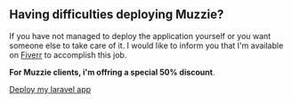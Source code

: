 ## Having difficulties deploying Muzzie?

If you have not managed to deploy the application yourself or you want someone else to take care of it. I would like to inform you that I'm available on [Fiverr](https://www.fiverr.com/abassion/deploy-and-run-your-laravel-application-on-a-vps-machine) to accomplish this job.

<strong>For Muzzie clients, i'm offring a special 50% discount</strong>.

[Deploy my laravel app](https://www.fiverr.com/abassion/deploy-and-run-your-laravel-application-on-a-vps-machine)
